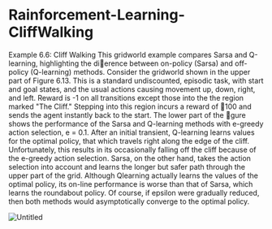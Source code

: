 # Rainforcement-Learning-CliffWalking

Example 6.6: Cliff Walking This gridworld example compares Sarsa and Q-learning, highlighting the dierence between on-policy (Sarsa) and off-policy (Q-learning) methods. 
Consider the gridworld shown in the upper part of Figure 6.13. This is a standard undiscounted, episodic task, with start and goal states, and the usual actions causing movement up, down, right, and left.
Reward is -1 on all transitions except those into the the region marked "The Cliff." Stepping into this region incurs a reward of 􀀀100 and sends the agent instantly back to the start. 
The lower part of the gure shows the performance of the Sarsa and Q-learning methods with e-greedy action selection, e = 0.1.
After an initial transient, Q-learning learns values for the optimal policy, that which travels right along the edge of the cliff. Unfortunately, this results in its occasionally falling off the cliff because of the e-greedy action selection.
Sarsa, on the other hand, takes the action selection into account and learns the longer but safer path through the upper part of the grid. Although Qlearning actually learns the values of the optimal policy, its on-line performance is worse than that of Sarsa, which learns the roundabout policy. 
Of course, if epsilon were gradually reduced, then both methods would asymptotically converge to the optimal policy.

![Untitled](https://github.com/MortezaGhoddousi/Rainforcement-Learning-CliffWalking/assets/143504966/2b05b5d2-38b4-4021-afb1-559a9d5de679)
